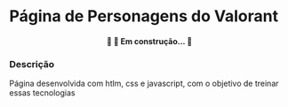 # Página de Personagens do Valorant

<h4 align="center"> 
	🚧  🚀 Em construção...  🚧
</h4>

### Descrição
Página desenvolvida com htlm, css e javascript, com o objetivo de treinar essas tecnologias 
